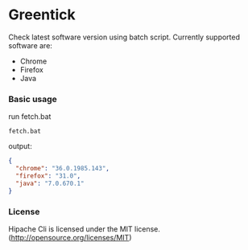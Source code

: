 Greentick
=========

Check latest software version using batch script. Currently supported software are:
* Chrome
* Firefox
* Java

### Basic usage

run fetch.bat
```batch
fetch.bat
```

output:

```json
{
  "chrome": "36.0.1985.143",
  "firefox": "31.0",
  "java": "7.0.670.1"
}
```


### License

Hipache Cli is licensed under the MIT license. (http://opensource.org/licenses/MIT)
